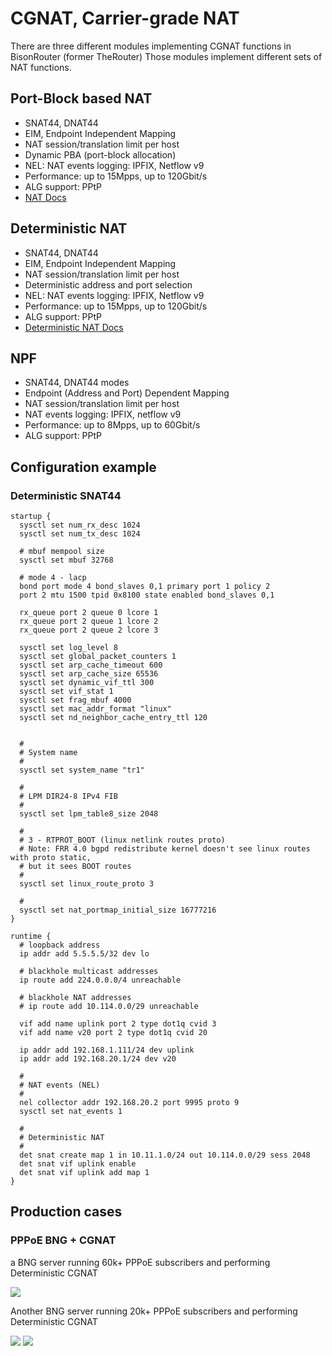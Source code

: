 # CGNAT, Carrier-grade NAT

There are three different modules implementing CGNAT functions in BisonRouter (former TheRouter) Those modules implement different sets of NAT functions.

## Port-Block based NAT

- SNAT44, DNAT44
- EIM, Endpoint Independent Mapping
- NAT session/translation limit per host
- Dynamic PBA (port-block allocation)
- NEL: NAT events logging: IPFIX, Netflow v9
- Performance: up to 15Mpps, up to 120Gbit/s
- ALG support: PPtP
- <a href="https://docs.bisonrouter.com/runtime_commands.html#snat44">NAT Docs</a>

## Deterministic NAT

- SNAT44, DNAT44
- EIM, Endpoint Independent Mapping
- NAT session/translation limit per host
- Deterministic address and port selection
- NEL: NAT events logging: IPFIX, Netflow v9
- Performance: up to 15Mpps, up to 120Gbit/s
- ALG support: PPtP
- <a href="https://docs.bisonrouter.com/runtime_commands.html#deterministic-snat44">Deterministic NAT Docs</a>

## NPF

- SNAT44, DNAT44 modes
- Endpoint (Address and Port) Dependent Mapping
- NAT session/translation limit per host
- NAT events logging: IPFIX, netflow v9
- Performance: up to 8Mpps, up to 60Gbit/s
- ALG support: PPtP


## Configuration example

### Deterministic SNAT44

	startup {
	  sysctl set num_rx_desc 1024
	  sysctl set num_tx_desc 1024
	
	  # mbuf mempool size
	  sysctl set mbuf 32768
	
	  # mode 4 - lacp
	  bond port mode 4 bond_slaves 0,1 primary port 1 policy 2
	  port 2 mtu 1500 tpid 0x8100 state enabled bond_slaves 0,1
	
	  rx_queue port 2 queue 0 lcore 1
	  rx_queue port 2 queue 1 lcore 2
	  rx_queue port 2 queue 2 lcore 3
	
	  sysctl set log_level 8
	  sysctl set global_packet_counters 1
	  sysctl set arp_cache_timeout 600
	  sysctl set arp_cache_size 65536
	  sysctl set dynamic_vif_ttl 300
	  sysctl set vif_stat 1
	  sysctl set frag_mbuf 4000
	  sysctl set mac_addr_format "linux"
	  sysctl set nd_neighbor_cache_entry_ttl 120
	
	
	  #
	  # System name
	  #
	  sysctl set system_name "tr1"
	
	  #
	  # LPM DIR24-8 IPv4 FIB
	  #
	  sysctl set lpm_table8_size 2048
	
	  #
	  # 3 - RTPROT_BOOT (linux netlink routes proto)
	  # Note: FRR 4.0 bgpd redistribute kernel doesn't see linux routes with proto static,
	  # but it sees BOOT routes
	  #
	  sysctl set linux_route_proto 3
	
	  #
	  sysctl set nat_portmap_initial_size 16777216
	}
	
	runtime {
	  # loopback address
	  ip addr add 5.5.5.5/32 dev lo
	
	  # blackhole multicast addresses
	  ip route add 224.0.0.0/4 unreachable
	
	  # blackhole NAT addresses
	  # ip route add 10.114.0.0/29 unreachable
	
	  vif add name uplink port 2 type dot1q cvid 3
	  vif add name v20 port 2 type dot1q cvid 20
	  
	  ip addr add 192.168.1.111/24 dev uplink
	  ip addr add 192.168.20.1/24 dev v20
	
	  #
	  # NAT events (NEL)
	  #
	  nel collector addr 192.168.20.2 port 9995 proto 9
	  sysctl set nat_events 1
	
	  #
	  # Deterministic NAT
	  #
	  det snat create map 1 in 10.11.1.0/24 out 10.114.0.0/29 sess 2048
	  det snat vif uplink enable
	  det snat vif uplink add map 1	
	}


## Production cases

### PPPoE BNG + CGNAT

a BNG server running 60k+ PPPoE subscribers and performing Deterministic CGNAT

<img src="https://files.therouter.net/download/images/pppoe_det_nat_bng_100g.png">

Another BNG server running 20k+ PPPoE subscribers and performing Deterministic CGNAT

<img src="http://therouter.net/images/production/det_nat1/det_nat_br3_2.png">
<img src="http://therouter.net/images/production/det_nat1/det_nat_br3_2_pps.png">

